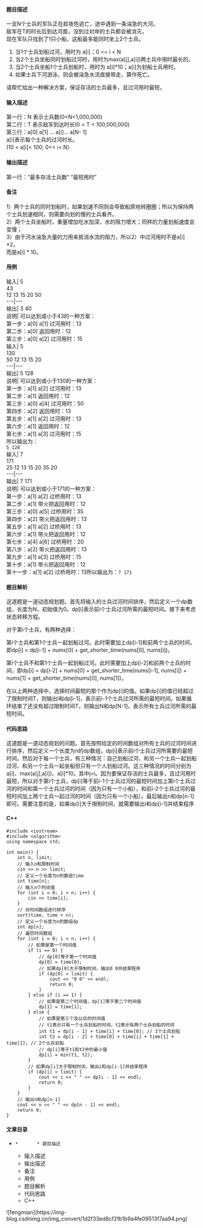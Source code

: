 #### 题目描述

一支N个士兵的军队正在趁夜色逃亡，途中遇到一条湍急的大河。  
敌军在T的时长后到达河面，没到过对岸的士兵都会被消灭。  
现在军队只找到了1只小船，这船最多能同时坐上2个士兵。

  1. 当1个士兵划船过河，用时为 a[i]；0 <= i < N
  2. 当2个士兵坐船同时划船过河时，用时为max(a[j],a[i])两士兵中用时最长的。
  3. 当2个士兵坐船1个士兵划船时，用时为 a[i]*10；a[i]为划船士兵用时。
  4. 如果士兵下河游泳，则会被湍急水流直接带走，算作死亡。

请帮忙给出一种解决方案，保证存活的士兵最多，且过河用时最短。

#### 输入描述

第一行：N 表示士兵数(0<N<1,000,000)  
第二行：T 表示敌军到达时长(0 < T < 100,000,000)  
第三行：a[0] a[1] … a[i]… a[N- 1]  
a[i]表示每个士兵的过河时长。  
(10 < a[i]< 100; 0<= i< N）

#### 输出描述

第一行：”最多存活士兵数” “最短用时”

#### 备注

1）两个士兵的同时划船时，如果划速不同则会导致船原地转圈圈；所以为保持两个士兵划速相同，则需要向划的慢的士兵看齐。  
2）两个士兵坐船时，重量增加吃水加深，水的阻力增大；同样的力量划船速度会变慢；  
3）由于河水湍急大量的力用来抵消水流的阻力，所以2）中过河用时不是a[i] *2，  
而是a[i] * 10。

#### 用例

输入| 5  
43  
12 13 15 20 50  
---|---  
输出| 3 40  
说明| 可以达到或小于43的一种方案：  
第一步：a[0] a[1] 过河用时：13  
第二步：a[0] 返回用时：12  
第三步：a[0] a[2] 过河用时：15  
输入| 5  
130  
50 12 13 15 20  
---|---  
输出| 5 128  
说明| 可以达到或小于130的一种方案：  
第一步：a[1] a[2] 过河用时：13  
第二步：a[1] 返回用时：12  
第三步：a[0] a[4] 过河用时：50  
第四步：a[2] 返回用时：13  
第五步：a[1] a[2] 过河用时：13  
第六步：a[1] 返回用时：12  
第七步：a[1] a[3] 过河用时：15  
所以输出为：  
`5 128`  
输入| 7  
171  
25 12 13 15 20 35 20  
---|---  
输出| 7 171  
说明| 可以达到或小于171的一种方案：  
第一步：a[1] a[2] 过桥用时：13  
第二步：a[1] 带火把返回用时：12  
第三步：a[0] a[5] 过桥用时：35  
第四步：a[2] 带火把返回用时：13  
第五步：a[1] a[2] 过桥用时：13  
第六步：a[1] 带火把返回用时：12  
第七步：a[4] a[6] 过桥用时：20  
第八步：a[2] 带火把返回用时：13  
第九步：a[1] a[3] 过桥用时：15  
第十步：a[1] 带火把返回用时：12  
第十一步：a[1] a[2] 过桥用时：13所以输出为：`7 171`  
  
#### 题目解析

这道题是一道动态规划题。首先将输入的士兵过河时间排序，然后定义一个dp数组，长度为N，初始值为0。dp[i]表示前i个士兵过河所需的最短时间。接下来考虑状态转移方程。

对于第i个士兵，有两种选择：

第i个士兵和第1个士兵一起划船过河。此时需要加上dp[i-1]和前两个士兵的时间，即dp[i] = dp[i-1] + nums[0] +
get_shorter_time(nums[0], nums[i])。

第i个士兵不和第1个士兵一起划船过河。此时需要加上dp[i-2]和前两个士兵的时间，即dp[i] = dp[i-2] + nums[0] +
get_shorter_time(nums[i-1], nums[i]) + nums[1] + get_shorter_time(nums[0],
nums[1])。

在以上两种选择中，选择时间最短的那个作为dp[i]的值。如果dp[i]的值已经超过了限制时间T，则输出i和dp[i-1]，表示前i-1个士兵过河所需的最短时间。如果循环结束了还没有超过限制时间T，则输出N和dp[N-1]，表示所有士兵过河所需的最短时间。

#### 代码思路

这道题是一道动态规划的问题。首先按照给定的时间数组对所有士兵的过河时间进行排序，然后定义一个长度为n的dp数组，dp[i]表示前i个士兵过河所需要的最短时间。然后对于每一个士兵，有三种情况：自己划船过河、和另一个士兵一起划船过河、和另一个士兵一起坐船但只有一个人划船过河。这三种情况的时间分别为a[i]、max(a[j],a[i])、a[i]*10，其中j<i。因为要保证存活的士兵最多，且过河用时最短，所以对于第i个士兵，dp[i]等于前i-1个士兵过河的最短时间加上第i个士兵过河的时间和第一个士兵过河的时间（因为只有一个小船），和前i-2个士兵过河的最短时间加上两个士兵一起过河的时间（因为只有一个小船）。最后输出n和dp[n-1]即可。需要注意的是，如果dp[i]大于限制时间，就需要输出i和dp[i-1]并结束程序

#### C++

    
    
    #include <iostream>
    #include <algorithm>
    using namespace std;
    
    int main() {
        int n, limit;
        // 输入n和限制时间
        cin >> n >> limit;
        // 定义一个长度为n的数组time
        int time[n];
        // 输入n个时间值
        for (int i = 0; i < n; i++) {
            cin >> time[i];
        }
        // 对时间数组进行排序
        sort(time, time + n);
        // 定义一个长度为n的数组dp
        int dp[n];
        // 遍历时间数组
        for (int i = 0; i < n; i++) {
            // 如果是第一个时间值
            if (i == 0) {
                // dp[0]等于第一个时间值
                dp[0] = time[0];
                // 如果dp[0]大于限制时间，输出0 0并结束程序
                if (dp[0] > limit) {
                    cout << "0 0" << endl;
                    return 0;
                }
            } else if (i == 1) {
                // 如果是第二个时间值，dp[1]等于第二个时间值
                dp[1] = time[1];
            } else {
                // 如果是第三个及以后的时间值
                // t1表示只有一个士兵划船的时间，t2表示有两个士兵划船的时间
                int t1 = dp[i - 1] + time[i] + time[0]; // 1个士兵划船
                int t2 = dp[i - 2] + time[0] + time[i] + time[1] + time[1]; // 2个士兵划船
                // dp[i]等于t1和t2中的最小值
                dp[i] = min(t1, t2);
            }
            // 如果dp[i]大于限制时间，输出i和dp[i-1]并结束程序
            if (dp[i] > limit) {
                cout << i << " " << dp[i - 1] << endl;
                return 0;
            }
        }
        // 输出n和dp[n-1]
        cout << n << " " << dp[n - 1] << endl;
        return 0;
    }
    
    

#### 文章目录

  *     *       * 题目描述
      * 输入描述
      * 输出描述
      * 备注
      * 用例
      * 题目解析
      * 代码思路
      * C++

![fengmian](https://img-
blog.csdnimg.cn/img_convert/1d2f33ed8cf2fb1b9a4fe09513f7aa94.png)

